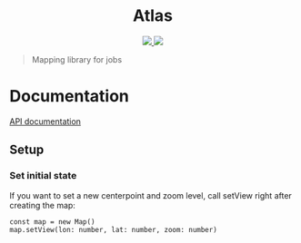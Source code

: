 <div align="center">
<h1>Atlas</h1>
 <a 
        href="https://github.com/chronark/atlas/blob/master/LICENSE">
        <img 
            src="https://img.shields.io/badge/license-MIT-blue.svg?style=flat-square">
        </img>
    </a>
    <a 
        href="https://github.com/chronark/atlas/actions">
        <img 
            src="https://github.com/chronark/atlas/workflows/CI/badge.svg?branch=master">
        </img>
    </a>

</div>

> Mapping library for jobs

# Documentation

[API documentation](docs/api/globals.mdd)

## Setup

### Set initial state

If you want to set a new centerpoint and zoom level, call setView right after creating the map:

    const map = new Map()
    map.setView(lon: number, lat: number, zoom: number)
